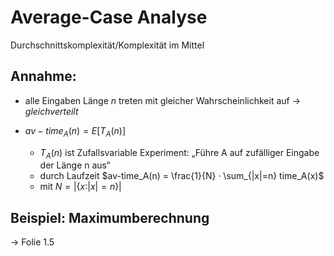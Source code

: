 # Average-Case Analyse
Durchschnittskomplexität/Komplexität im Mittel

## Annahme:
- alle Eingaben Länge $n$ treten mit gleicher Wahrscheinlichkeit auf -> *gleichverteilt*

- $av-time_A(n) = E [T_A(n)]$
	- $T_A(n)$ ist Zufallsvariable
		Experiment: „Führe A auf zufälliger Eingabe der Länge n aus“
	- durch Laufzeit $av-time_A(n) = \frac{1}{N} · \sum_{|x|=n}  time_A(x)$
	- mit $N = |\{x : |x| = n\}|$

## Beispiel: Maximumberechnung
-> Folie 1.5